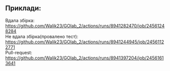 Приклади:
---
 
Вдала збірка: https://github.com/Walik23/GOlab_2/actions/runs/8941282470/job/24561248284  
Не вдала збірка(провалено тест): https://github.com/Walik23/GOlab_2/actions/runs/8941244945/job/24561122771  
Pull-request: https://github.com/Walik23/GOlab_2/actions/runs/8941397204/job/24561613641
